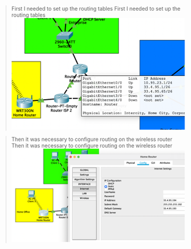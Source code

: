 > First I needed to set up the routing tables
First I needed to set up the routing tables
![1](https://github.com/anastasiia-honcharenko/DevOps_online_Dnipro_2021Q4/blob/main/m3/task3.3/task3.3%201.png)

> Then it was necessary to configure routing on the wireless router
Then it was necessary to configure routing on the wireless router 
![2](https://github.com/anastasiia-honcharenko/DevOps_online_Dnipro_2021Q4/blob/main/m3/task3.3/task3.3%202.png)
